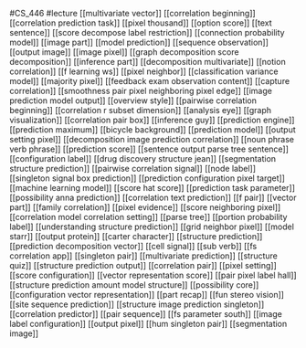 #CS_446
#lecture
[[multivariate vector]]
[[correlation beginning]]
[[correlation prediction task]]
[[pixel thousand]]
[[option score]]
[[text sentence]]
[[score decompose label restriction]]
[[connection probability model]]
[[image part]]
[[model prediction]]
[[sequence observation]]
[[output image]]
[[image pixel]]
[[graph decomposition score decomposition]]
[[inference part]]
[[decomposition multivariate]]
[[notion correlation]]
[[f learning ws]]
[[pixel neighbor]]
[[classification variance model]]
[[majority pixel]]
[[feedback exam observation content]]
[[capture correlation]]
[[smoothness pair pixel neighboring pixel edge]]
[[image prediction model output]]
[[overview style]]
[[pairwise correlation beginning]]
[[correlation r subset dimension]]
[[analysis eye]]
[[graph visualization]]
[[correlation pair box]]
[[inference guy]]
[[prediction engine]]
[[prediction maximum]]
[[bicycle background]]
[[prediction model]]
[[output setting pixel]]
[[decomposition image prediction correlation]]
[[noun phrase verb phrase]]
[[prediction score]]
[[sentence output parse tree sentence]]
[[configuration label]]
[[drug discovery structure jean]]
[[segmentation structure prediction]]
[[pairwise correlation signal]]
[[node label]]
[[singleton signal box prediction]]
[[prediction configuration pixel target]]
[[machine learning model]]
[[score hat score]]
[[prediction task parameter]]
[[possibility anna prediction]]
[[correlation text prediction]]
[[f pair]]
[[vector part]]
[[family correlation]]
[[pixel evidence]]
[[score neighboring pixel]]
[[correlation model correlation setting]]
[[parse tree]]
[[portion probability label]]
[[understanding structure prediction]]
[[grid neighbor pixel]]
[[model starr]]
[[output protein]]
[[carter character]]
[[structure prediction]]
[[prediction decomposition vector]]
[[cell signal]]
[[sub verb]]
[[fs correlation app]]
[[singleton pair]]
[[multivariate prediction]]
[[structure quiz]]
[[structure prediction output]]
[[correlation pair]]
[[pixel setting]]
[[score configuration]]
[[vector representation score]]
[[pair pixel label hall]]
[[structure prediction amount model structure]]
[[possibility core]]
[[configuration vector representation]]
[[part recap]]
[[fun stereo vision]]
[[site sequence prediction]]
[[structure image prediction singleton]]
[[correlation predictor]]
[[pair sequence]]
[[fs parameter south]]
[[image label configuration]]
[[output pixel]]
[[hum singleton pair]]
[[segmentation image]]
